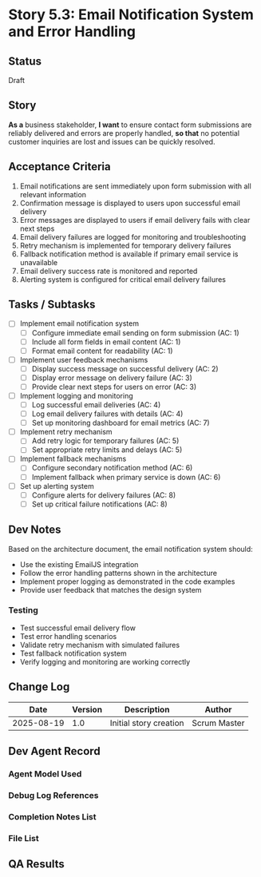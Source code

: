 # Story 5.3: Email Notification System and Error Handling

## Status
Draft

## Story
**As a** business stakeholder,
**I want** to ensure contact form submissions are reliably delivered and errors are properly handled,
**so that** no potential customer inquiries are lost and issues can be quickly resolved.

## Acceptance Criteria
1. Email notifications are sent immediately upon form submission with all relevant information
2. Confirmation message is displayed to users upon successful email delivery
3. Error messages are displayed to users if email delivery fails with clear next steps
4. Email delivery failures are logged for monitoring and troubleshooting
5. Retry mechanism is implemented for temporary delivery failures
6. Fallback notification method is available if primary email service is unavailable
7. Email delivery success rate is monitored and reported
8. Alerting system is configured for critical email delivery failures

## Tasks / Subtasks
- [ ] Implement email notification system
  - [ ] Configure immediate email sending on form submission (AC: 1)
  - [ ] Include all form fields in email content (AC: 1)
  - [ ] Format email content for readability (AC: 1)
- [ ] Implement user feedback mechanisms
  - [ ] Display success message on successful delivery (AC: 2)
  - [ ] Display error message on delivery failure (AC: 3)
  - [ ] Provide clear next steps for users on error (AC: 3)
- [ ] Implement logging and monitoring
  - [ ] Log successful email deliveries (AC: 4)
  - [ ] Log email delivery failures with details (AC: 4)
  - [ ] Set up monitoring dashboard for email metrics (AC: 7)
- [ ] Implement retry mechanism
  - [ ] Add retry logic for temporary failures (AC: 5)
  - [ ] Set appropriate retry limits and delays (AC: 5)
- [ ] Implement fallback mechanisms
  - [ ] Configure secondary notification method (AC: 6)
  - [ ] Implement fallback when primary service is down (AC: 6)
- [ ] Set up alerting system
  - [ ] Configure alerts for delivery failures (AC: 8)
  - [ ] Set up critical failure notifications (AC: 8)

## Dev Notes
Based on the architecture document, the email notification system should:
- Use the existing EmailJS integration
- Follow the error handling patterns shown in the architecture
- Implement proper logging as demonstrated in the code examples
- Provide user feedback that matches the design system

### Testing
- Test successful email delivery flow
- Test error handling scenarios
- Validate retry mechanism with simulated failures
- Test fallback notification system
- Verify logging and monitoring are working correctly

## Change Log
| Date | Version | Description | Author |
|------|---------|-------------|--------|
| 2025-08-19 | 1.0 | Initial story creation | Scrum Master |

## Dev Agent Record

### Agent Model Used

### Debug Log References

### Completion Notes List

### File List

## QA Results